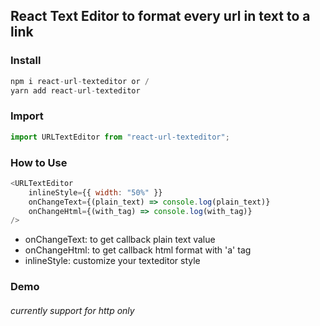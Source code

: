 ## React Text Editor to format every url in text to a link

### Install

```js
npm i react-url-texteditor or /
yarn add react-url-texteditor
```

### Import

```js
import URLTextEditor from "react-url-texteditor";
```

### How to Use

```js
<URLTextEditor
	inlineStyle={{ width: "50%" }}
	onChangeText={(plain_text) => console.log(plain_text)}
	onChangeHtml={(with_tag) => console.log(with_tag)}
/>
```

- onChangeText: to get callback plain text value
- onChangeHtml: to get callback html format with 'a' tag
- inlineStyle: customize your texteditor style

### Demo

[]()

###### currently support for http only
